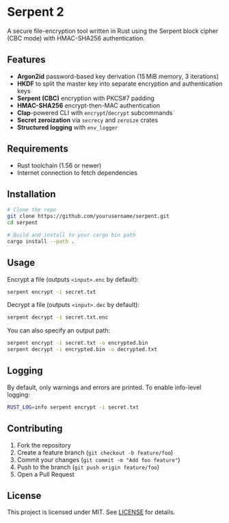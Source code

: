 # Serpent 2

A secure file-encryption tool written in Rust using the Serpent block cipher (CBC mode) with HMAC-SHA256 authentication.

## Features

- **Argon2id** password-based key derivation (15 MiB memory, 3 iterations)
- **HKDF** to split the master key into separate encryption and authentication keys
- **Serpent (CBC)** encryption with PKCS#7 padding
- **HMAC-SHA256** encrypt-then-MAC authentication
- **Clap**-powered CLI with `encrypt`/`decrypt` subcommands
- **Secret zeroization** via `secrecy` and `zeroize` crates
- **Structured logging** with `env_logger`

## Requirements

- Rust toolchain (1.56 or newer)
- Internet connection to fetch dependencies

## Installation

```bash
# Clone the repo
git clone https://github.com/yourusername/serpent.git
cd serpent

# Build and install to your cargo bin path
cargo install --path .
```

## Usage

Encrypt a file (outputs `<input>.enc` by default):

```bash
serpent encrypt -i secret.txt
```

Decrypt a file (outputs `<input>.dec` by default):

```bash
serpent decrypt -i secret.txt.enc
```

You can also specify an output path:

```bash
serpent encrypt -i secret.txt -o encrypted.bin
serpent decrypt -i encrypted.bin -o decrypted.txt
```

## Logging

By default, only warnings and errors are printed. To enable info-level logging:

```bash
RUST_LOG=info serpent encrypt -i secret.txt
```

## Contributing

1. Fork the repository
2. Create a feature branch (`git checkout -b feature/foo`)
3. Commit your changes (`git commit -m "Add foo feature"`)
4. Push to the branch (`git push origin feature/foo`)
5. Open a Pull Request

## License

This project is licensed under MIT. See [LICENSE](LICENSE) for details.

